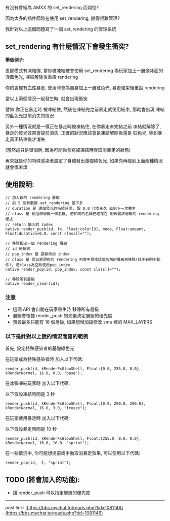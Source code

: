 
有沒有曾經為 AMXX 的 set_rendering 而煩惱?

因為太多的插件同時在使用 set_rendering, 變得很難管理?

我針對以上這個問題寫了一個 set_rendering 的管理系統

## set_rendering 有什麼情況下會發生衝突?
**舉個例子:**

喪屍模式有凍結彈, 當你被凍結被會使用 set_rendering 為玩家加上一層像冰面的 淺藍色光, 凍結解除後重設 rendering

你的喪屍有血性暴走, 使用時會為自身加上一層紅色光, 暴走結束後重設 rendering

當以上兩個情況一起發生時, 就會出現衝突

譬如 你正在暴走時 被凍結住, 然後在凍結完之前暴走就使用結束, 那就會出現 凍結的藍色光提前消失的情況

另外一種情況就是一樣正在暴走時被凍結住, 在你暴走未完結之前 凍結就解除了, 暴走的發光效果會提前消失, 正確的狀況應該會是凍結解除後還是 紅色光, 等到暴走真正結束後才消失

(當然這只是舉個例, 因為可能你會寫被凍結時就取消暴走的狀態)


再來就是你的特殊感染者設定了身體發出基礎綠色光, 如果你再碰到上面兩種情況就會很麻煩

## 使用說明:
```sourcepawn
// 加入新的 rendering 層級
// 前 5 個參數跟 set_rendering 差不多
// duration 是 這個發光的持續時間, 設 0.0 代表永久 直到下一次重生
// class 是 給這個層級一個名稱, 若相同的名稱已經存在 則改變該層級的 rendering 樣式
// return 插入的 index
native render_push(id, fx, Float:color[3], mode, Float:amount, Float:duration=0.0, const class[]="");

// 移除指定一個 rendering 層級
// id 是玩家
// pop_index 是 要移除的 index
// class 是 從玩家現在的 rendering 列表中尋找這個名稱的層級再移除(找不到則不動作), 若class為空則使用pop_index
native render_pop(id, pop_index, const class[]="");

// 移除所有層級
native render_clear(id);
```

### 注意
- 這個 API 會自動在玩家重生時 移除所有層級
- 層級會根據 render_push 的先後決定層級的優先度
- 預設最多只能有 16 個層級, 如果想增加請修改 sma 裡的 MAX_LAYERS

### 以下是針對以上說的情況而寫的範例
首先, 設定特殊感染者的基礎綠色光

在玩家成為特殊感染者時 加入以下代碼:

```sourcepawn
render_push(id, kRenderFxGlowShell, Float:{0.0, 255.0, 0.0}, kRenderNormal, 16.0, 0.0, "base");
```

在冰彈凍結玩家時 加入以下代碼:

以下假設凍結時間是 3 秒

```sourcepawn
render_push(id, kRenderFxGlowShell, Float:{0.0, 200.0, 200.0}, kRenderNormal, 16.0, 3.0, "freeze");
```

在玩家使用暴走時 加入以下代碼:

以下假設暴走時間是 10 秒

```sourcepawn
render_push(id, kRenderFxGlowShell, Float:{255.0, 0.0, 0.0}, kRenderNormal, 16.0, 10.0, "sprint");
```

在一些情況中, 你可能想提前或手動取消暴走效果, 可以使用以下代碼:

```sourcepawn
render_pop(id, -1, "sprint");
```

## TODO (將會加入的功能):
- 讓 render_push 可以指定層級的優先度

---

post link: [https://bbs.mychat.to/reads.php?tid=1081146](https://bbs.mychat.to/reads.php?tid=1081146)

